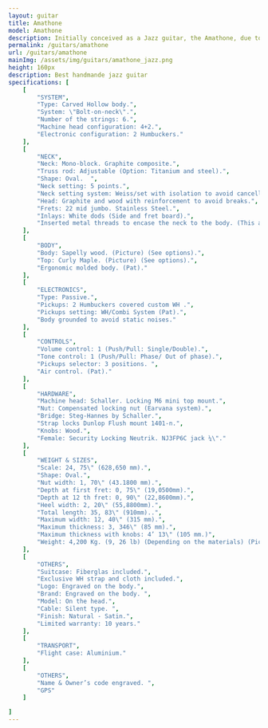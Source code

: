 ```yaml
---
layout: guitar
title: Amathone
model: Amathone
description: Initially conceived as a Jazz guitar, the Amathone, due to its characteristics, is a versatile and reliable guitar, as out of the ordinary
permalink: /guitars/amathone
url: /guitars/amathone
mainImg: /assets/img/guitars/amathone_jazz.png
height: 160px
description: Best handmande jazz guitar
specifications: [
    [
        "SYSTEM",
        "Type: Carved Hollow body.",
        "System: \"Bolt-on-neck\".",
        "Number of the strings: 6.",
        "Machine head configuration: 4+2.",
        "Electronic configuration: 2 Humbuckers."
    ],
    [
        "NECK",
        "Neck: Mono-block. Graphite composite.",
        "Truss rod: Adjustable (Option: Titanium and steel).",
        "Shape: Oval.  ",
        "Neck setting: 5 points.",
        "Neck setting system: Weiss/set with isolation to avoid cancellation frequencies (Pat).",
        "Head: Graphite and wood with reinforcement to avoid breaks.",
        "Frets: 22 mid jumbo. Stainless Steel.",
        "Inlays: White dods (Side and fret board).",
        "Inserted metal threads to encase the neck to the body. (This allows the disassembling so many times as necessary without damaging the neck)."
    ],
    [
        "BODY",
        "Body: Sapelly wood. (Picture) (See options).",
        "Top: Curly Maple. (Picture) (See options).",
        "Ergonomic molded body. (Pat)."
    ],
    [
        "ELECTRONICS",
        "Type: Passive.",
        "Pickups: 2 Humbuckers covered custom WH .",
        "Pickups setting: WH/Combi System (Pat).",
        "Body grounded to avoid static noises."
    ],
    [
        "CONTROLS",
        "Volume control: 1 (Push/Pull: Single/Double).",
        "Tone control: 1 (Push/Pull: Phase/ Out of phase).",
        "Pickups selector: 3 positions. ",
        "Air control. (Pat)."
    ],
    [
        "HARDWARE",
        "Machine head: Schaller. Locking M6 mini top mount.",
        "Nut: Compensated locking nut (Earvana system).",
        "Bridge: Steg-Hannes by Schaller.",
        "Strap locks Dunlop Flush mount 1401-n.",
        "Knobs: Wood.",
        "Female: Security Locking Neutrik. NJ3FP6C jack ¼\"."
    ],
    [
        "WEIGHT & SIZES",
        "Scale: 24, 75\" (628,650 mm).",
        "Shape: Oval.",
        "Nut width: 1, 70\" (43.1800 mm).",
        "Depth at first fret: 0, 75\" (19,0500mm).",
        "Depth at 12 th fret: 0, 90\" (22,8600mm).",
        "Heel width: 2, 20\" (55,8800mm).",
        "Total length: 35, 83\" (910mm)..",
        "Maximum width: 12, 40\" (315 mm).",
        "Maximum thickness: 3, 346\" (85 mm).",
        "Maximum thickness with knobs: 4’ 13\" (105 mm.)",
        "Weight: 4,200 Kg. (9, 26 lb) (Depending on the materials) (Picture).",
    ],
    [
        "OTHERS",
        "Suitcase: Fiberglas included.",
        "Exclusive WH strap and cloth included.",
        "Logo: Engraved on the body.",
        "Brand: Engraved on the body. ",
        "Model: On the head.",
        "Cable: Silent type. ",
        "Finish: Natural - Satin.",
        "Limited warranty: 10 years."
    ],
    [
        "TRANSPORT",
        "Flight case: Aluminium."
    ],
    [
        "OTHERS",
        "Name & Owner’s code engraved. ",
        "GPS"
    ]

]
---
```

